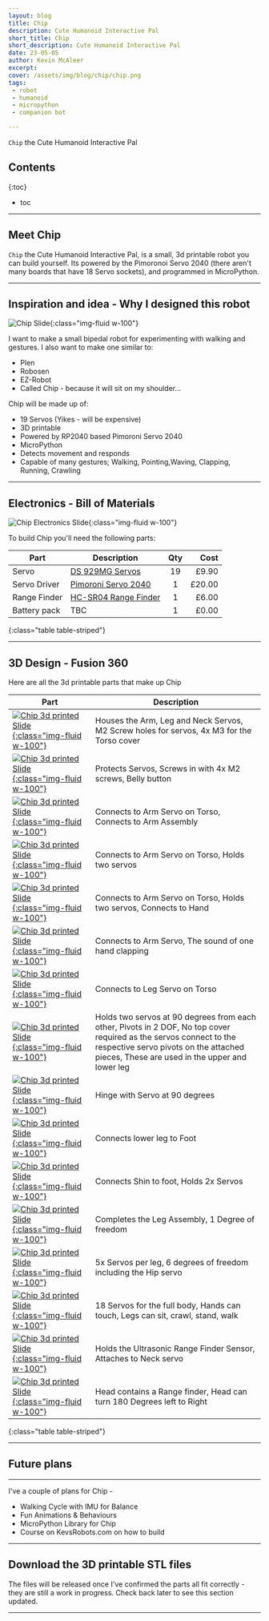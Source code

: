 ```yaml
---
layout: blog
title: Chip
description: Cute Humanoid Interactive Pal
short_title: Chip
short_description: Cute Humanoid Interactive Pal
date: 23-05-05
author: Kevin McAleer
excerpt: 
cover: /assets/img/blog/chip/chip.png
tags: 
 - robot
 - humanoid
 - micropython
 - companion bot

---
```


`Chip` the Cute Humanoid Interactive Pal

## Contents

{:toc}
* toc

---

## Meet Chip

`Chip` the Cute Humanoid Interactive Pal, is a small, 3d printable robot you can build yourself. Its powered by the Pimoronoi Servo 2040 (there aren't many boards that have 18 Servo sockets), and programmed in MicroPython.

---

## Inspiration and idea - Why I designed this robot

![Chip Slide](/assets/img/blog/chip/chip03.jpg){:class="img-fluid w-100"}

I want to make a small bipedal robot for experimenting with walking and gestures.
I also want to make one similar to:

* Plen
* Robosen
* EZ-Robot
* Called Chip - because it will sit on my shoulder…

Chip will be made up of:

* 19 Servos (Yikes - will be expensive)
* 3D printable
* Powered by RP2040 based Pimoroni Servo 2040
* MicroPython
* Detects movement and responds
* Capable of many gestures; Walking, Pointing,Waving, Clapping, Running, Crawling

---

## Electronics - Bill of Materials

![Chip Electronics Slide](/assets/img/blog/chip/chip04.jpg){:class="img-fluid w-100"}

To build Chip you'll need the following parts:

Part         | Description                                                                           | Qty |   Cost
-------------|---------------------------------------------------------------------------------------|:---:|------:
Servo        | [DS 929MG Servos](https://shop.pimoroni.com/products/ds-929mg-digital-servo)          | 19  |  £9.90
Servo Driver | [Pimoroni Servo 2040](collabs.shop/muhuwr)                                            |  1  | £20.00
Range Finder | [HC-SR04 Range Finder](https://shop.pimoroni.com/products/ultrasonic-distance-sensor) |  1  |  £6.00
Battery pack | TBC                                                                                   |  1  |  £0.00
{:class="table table-striped"}

---

## 3D Design - Fusion 360

Here are all the 3d printable parts that make up Chip

Part                                                                                                                     | Description
-------------------------------------------------------------------------------------------------------------------------|------------------------------------------------------------------------------------------
[![Chip 3d printed Slide](/assets/img/blog/chip/chip05.jpg){:class="img-fluid w-100"}](/assets/img/blog/chip/chip05.jpg) | Houses the Arm, Leg and Neck Servos, M2 Screw holes for servos, 4x M3 for the Torso cover
[![Chip 3d printed Slide](/assets/img/blog/chip/chip07.jpg){:class="img-fluid w-100"}](/assets/img/blog/chip/chip07.jpg) | Protects Servos, Screws in with 4x M2 screws, Belly button
[![Chip 3d printed Slide](/assets/img/blog/chip/chip08.jpg){:class="img-fluid w-100"}](/assets/img/blog/chip/chip08.jpg) | Connects to Arm Servo on Torso, Connects to Arm Assembly
[![Chip 3d printed Slide](/assets/img/blog/chip/chip09.jpg){:class="img-fluid w-100"}](/assets/img/blog/chip/chip09.jpg) | Connects to Arm Servo on Torso, Holds two servos
[![Chip 3d printed Slide](/assets/img/blog/chip/chip10.jpg){:class="img-fluid w-100"}](/assets/img/blog/chip/chip10.jpg) | Connects to Arm Servo on Torso, Holds two servos, Connects to Hand
[![Chip 3d printed Slide](/assets/img/blog/chip/chip11.jpg){:class="img-fluid w-100"}](/assets/img/blog/chip/chip11.jpg) | Connects to Arm Servo, The sound of one hand clapping
[![Chip 3d printed Slide](/assets/img/blog/chip/chip12.jpg){:class="img-fluid w-100"}](/assets/img/blog/chip/chip12.jpg) | Connects to Leg Servo on Torso
[![Chip 3d printed Slide](/assets/img/blog/chip/chip13.jpg){:class="img-fluid w-100"}](/assets/img/blog/chip/chip13.jpg) | Holds two servos at 90 degrees from each other, Pivots in 2 DOF, No top cover required as the servos connect to the respective servo pivots on the attached pieces, These are used in the upper and lower leg
[![Chip 3d printed Slide](/assets/img/blog/chip/chip14.jpg){:class="img-fluid w-100"}](/assets/img/blog/chip/chip14.jpg) | Hinge with Servo at 90 degrees
[![Chip 3d printed Slide](/assets/img/blog/chip/chip15.jpg){:class="img-fluid w-100"}](/assets/img/blog/chip/chip15.jpg) | Connects lower leg to Foot
[![Chip 3d printed Slide](/assets/img/blog/chip/chip16.jpg){:class="img-fluid w-100"}](/assets/img/blog/chip/chip16.jpg) | Connects Shin to foot, Holds 2x Servos
[![Chip 3d printed Slide](/assets/img/blog/chip/chip17.jpg){:class="img-fluid w-100"}](/assets/img/blog/chip/chip17.jpg) | Completes the Leg Assembly, 1 Degree of freedom
[![Chip 3d printed Slide](/assets/img/blog/chip/chip18.jpg){:class="img-fluid w-100"}](/assets/img/blog/chip/chip18.jpg) | 5x Servos per leg, 6 degrees of freedom including the Hip servo
[![Chip 3d printed Slide](/assets/img/blog/chip/chip19.jpg){:class="img-fluid w-100"}](/assets/img/blog/chip/chip19.jpg) | 18 Servos for the full body, Hands can touch, Legs can sit, crawl, stand, walk
[![Chip 3d printed Slide](/assets/img/blog/chip/chip20.jpg){:class="img-fluid w-100"}](/assets/img/blog/chip/chip20.jpg) | Holds the Ultrasonic Range Finder Sensor, Attaches to Neck servo
[![Chip 3d printed Slide](/assets/img/blog/chip/chip21.jpg){:class="img-fluid w-100"}](/assets/img/blog/chip/chip21.jpg) | Head contains a Range finder, Head can turn 180 Degrees left to Right
{:class="table table-striped"}

---

## Future plans

---

I've a couple of plans for Chip -

* Walking Cycle with IMU for Balance
* Fun Animations & Behaviours
* MicroPython Library for Chip
* Course on KevsRobots.com on how to build

---

## Download the 3D printable STL files

The files will be released once I've confirmed the parts all fit correctly - they are still a work in progress. Check back later to see this section updated.

---

